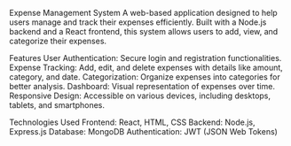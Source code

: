 Expense Management System
A web-based application designed to help users manage and track their expenses efficiently. Built with a Node.js backend and a React frontend, this system allows users to add, view, and categorize their expenses.

Features
User Authentication: Secure login and registration functionalities.
Expense Tracking: Add, edit, and delete expenses with details like amount, category, and date.
Categorization: Organize expenses into categories for better analysis.
Dashboard: Visual representation of expenses over time.
Responsive Design: Accessible on various devices, including desktops, tablets, and smartphones.

Technologies Used
Frontend: React, HTML, CSS
Backend: Node.js, Express.js
Database: MongoDB
Authentication: JWT (JSON Web Tokens)
